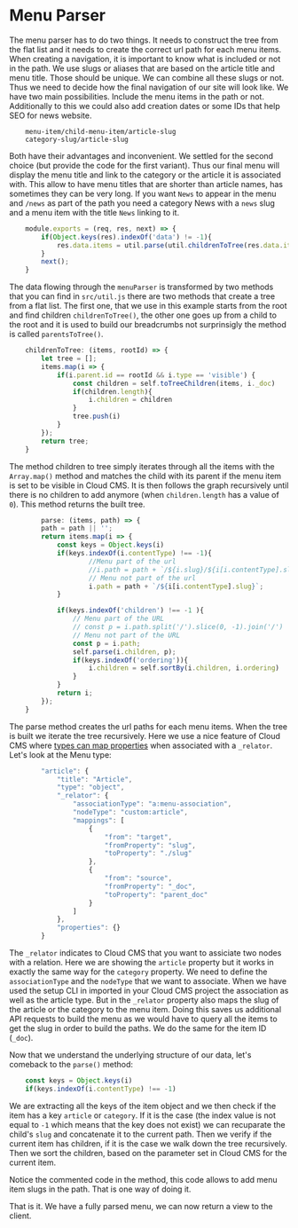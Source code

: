 # Menu Parser

The menu parser has to do two things. It needs to construct the tree from the flat list and it needs to create the correct url path for each menu items. When creating a navigation, it is important to know what is included or not in the path. We use slugs or aliases that are based on the article title and menu title. Those should be unique. We can combine all these slugs or not. Thus we need to decide how the final navigation of our site will look like. We have two main possibilities. Include the menu items in the path or not. Additionally to this we could also add creation dates or some IDs that help SEO for news website.

```
    menu-item/child-menu-item/article-slug
    category-slug/article-slug
```

Both have their advantages and inconvenient. We settled for the second choice \(but provide the code for the first variant\). Thus our final menu will display the menu title and link to the category or the article it is associated with. This allow to have menu titles that are shorter than article names, has sometimes they can be very long. If you want `News` to appear in the menu and `/news` as part of the path you need a category News with a `news` slug and a menu item with the title `News` linking to it.

```javascript
    module.exports = (req, res, next) => {
        if(Object.keys(res).indexOf('data') != -1){
            res.data.items = util.parse(util.childrenToTree(res.data.items, res.data.item._doc));
        }
        next();
    }
```

The data flowing through the `menuParser` is transformed by two methods that you can find in `src/util.js` there are two methods that create a tree from a flat list. The first one, that we use in this example starts from the root and find children `childrenToTree()`, the other one goes up from a child to the root and it is used to build our breadcrumbs not surprinsigly the method is called `parentsToTree()`.

```javascript
    childrenToTree: (items, rootId) => {
        let tree = [];
        items.map(i => {
            if(i.parent.id == rootId && i.type == 'visible') {
                const children = self.toTreeChildren(items, i._doc)
                if(children.length){
                    i.children = children
                }
                tree.push(i)
            }
        });
        return tree;
    }
```

The method children to tree simply iterates through all the items with the `Array.map()` method and matches the child with its parent if the menu item is set to be visible in Cloud CMS. It is then follows the graph recursively until there is no children to add anymore \(when `children.length` has a value of `0`\). This method returns the built tree.

```javascript
        parse: (items, path) => {
        path = path || '';
        return items.map(i => {
            const keys = Object.keys(i)
            if(keys.indexOf(i.contentType) !== -1){
                    //Menu part of the url
                    //i.path = path + `/${i.slug}/${i[i.contentType].slug}`;  
                    // Menu not part of the url
                    i.path = path + `/${i[i.contentType].slug}`;          
            }

            if(keys.indexOf('children') !== -1 ){
                // Menu part of the URL
                // const p = i.path.split('/').slice(0, -1).join('/')
                // Menu not part of the URL
                const p = i.path;
                self.parse(i.children, p);
                if(keys.indexOf('ordering')){
                    i.children = self.sortBy(i.children, i.ordering)               
                }
            }
            return i;
        });
    }
```

The parse method creates the url paths for each menu items. When the tree is built we iterate the tree recursively. Here we use a nice feature of Cloud CMS where [types can map properties](https://www.cloudcms.com/documentation/api/api/content-models/relators.html) when associated with a `_relator`. Let's look at the Menu type:

```javascript
        "article": {
            "title": "Article",
            "type": "object",
            "_relator": {
                "associationType": "a:menu-association",
                "nodeType": "custom:article",
                "mappings": [
                    {
                        "from": "target",
                        "fromProperty": "slug",
                        "toProperty": "./slug"
                    },
                    {
                        "from": "source",
                        "fromProperty": "_doc",
                        "toProperty": "parent_doc"
                    }
                ]
            },
            "properties": {}
        }
```

The `_relator` indicates to Cloud CMS that you want to assiciate two nodes with a relation. Here we are showing the `article` property but it works in exactly the same way for the `category` property. We need to define the `associationType` and the `nodeType` that we want to associate. When we have used the setup CLI in imported in your Cloud CMS project the association as well as the article type. But in the `_relator` property also maps the slug of the article or the category to the menu item. Doing this saves us additional API requests to build the menu as we would have to query all the items to get the slug in order to build the paths. We do the same for the item ID \(`_doc`\).

Now that we understand the underlying structure of our data, let's comeback to the `parse()` method:

```javascript
    const keys = Object.keys(i)
    if(keys.indexOf(i.contentType) !== -1)
```

We are extracting all the keys of the item object and we then check if the item has a key `article` or `category`. If it is the case \(the index value is not equal to `-1` which means that the key does not exist\) we can recuparate the child's `slug` and concatenate it to the current path. Then we verify if the current item has children, if it is the case we walk down the tree recursively. Then we sort the children, based on the parameter set in Cloud CMS for the current item.

Notice the commented code in the method, this code allows to add menu item slugs in the path. That is one way of doing it.

That is it. We have a fully parsed menu, we can now return a view to the client.

